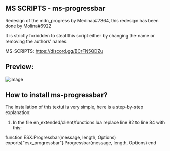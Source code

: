 ## MS SCRIPTS - ms-progressbar

Redesign of the mdn_progress by Medinaa#7364, this redesign has been done by Molina#6922

It is strictly forbidden to steal this script either by changing the name or removing the authors' names.

MS-SCRIPTS: https://discord.gg/BCrFN5QDZu


## Preview:

![image](https://user-images.githubusercontent.com/113800789/230503525-05f346f6-8bbd-414f-901e-da3cd7a4a2f1.png)


## How to install ms-progressbar?

The installation of this textui is very simple, here is a step-by-step explanation:

1. In the file en_extended/client/functions.lua replace line 82 to line 84 with this:

function ESX.Progressbar(message, length, Options)
    exports["esx_progressbar"]:Progressbar(message, length, Options)
end
